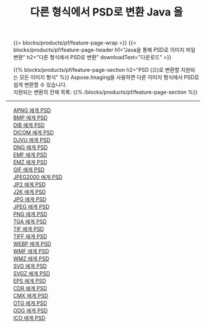 ﻿---
title: 다른 형식에서 PSD로 변환 Java 을 
weight: 3920
url: /ko/java/conversion/to/psd 
lang: ko
langdirlevel: 2
locales: zh-hans,ja,it,ru,de,es,fr,nl,id,lt,pl,pt,vi,tr,ko,zh-hant,ar,hi,th,sv,cs,uk,he
description: Aspose.Imaging을 사용하면 다른 형식에서 PSD로 쉽게 변환할 수 있습니다.
---

{{< blocks/products/pf/feature-page-wrap >}}
{{< blocks/products/pf/feature-page-header h1="Java을 통해 PSD로 이미지 파일 변환" h2="다른 형식에서 PSD로 변환" downloadText="다운로드" >}}


{{% blocks/products/pf/feature-page-section  h2="PSD (으)로 변환할 지원되는 모든 이미지 형식" %}}
Aspose.Imaging을 사용하면 다른 이미지 형식에서 PSD로 쉽게 변환할 수 있습니다.
<br/>
지원되는 변환의 전체 목록:
{{% /blocks/products/pf/feature-page-section %}}
<div class="container-fluid productfamilypage bg-gray">
    <div class="convertypes bg-gray agp-content section">
        <div class="container">
		<hr style="margin-left:-20px;"/>
		<div class="row other-converters">
		    <div class='col-md-2 other-converter remove-lp remove-rp'><a href="/imaging/ko/java/conversion/apng-to-psd" >APNG 에게 PSD</a></div>
<div class='col-md-2 other-converter remove-lp remove-rp'><a href="/imaging/ko/java/conversion/bmp-to-psd" >BMP 에게 PSD</a></div>
<div class='col-md-2 other-converter remove-lp remove-rp'><a href="/imaging/ko/java/conversion/dib-to-psd" >DIB 에게 PSD</a></div>
<div class='col-md-2 other-converter remove-lp remove-rp'><a href="/imaging/ko/java/conversion/dicom-to-psd" >DICOM 에게 PSD</a></div>
<div class='col-md-2 other-converter remove-lp remove-rp'><a href="/imaging/ko/java/conversion/djvu-to-psd" >DJVU 에게 PSD</a></div>
<div class='col-md-2 other-converter remove-lp remove-rp'><a href="/imaging/ko/java/conversion/dng-to-psd" >DNG 에게 PSD</a></div>
<div class='col-md-2 other-converter remove-lp remove-rp'><a href="/imaging/ko/java/conversion/emf-to-psd" >EMF 에게 PSD</a></div>
<div class='col-md-2 other-converter remove-lp remove-rp'><a href="/imaging/ko/java/conversion/emz-to-psd" >EMZ 에게 PSD</a></div>
<div class='col-md-2 other-converter remove-lp remove-rp'><a href="/imaging/ko/java/conversion/gif-to-psd" >GIF 에게 PSD</a></div>
<div class='col-md-2 other-converter remove-lp remove-rp'><a href="/imaging/ko/java/conversion/jpeg2000-to-psd" >JPEG2000 에게 PSD</a></div>
<div class='col-md-2 other-converter remove-lp remove-rp'><a href="/imaging/ko/java/conversion/jp2-to-psd" >JP2 에게 PSD</a></div>
<div class='col-md-2 other-converter remove-lp remove-rp'><a href="/imaging/ko/java/conversion/j2k-to-psd" >J2K 에게 PSD</a></div>
<div class='col-md-2 other-converter remove-lp remove-rp'><a href="/imaging/ko/java/conversion/jpg-to-psd" >JPG 에게 PSD</a></div>
<div class='col-md-2 other-converter remove-lp remove-rp'><a href="/imaging/ko/java/conversion/jpeg-to-psd" >JPEG 에게 PSD</a></div>
<div class='col-md-2 other-converter remove-lp remove-rp'><a href="/imaging/ko/java/conversion/png-to-psd" >PNG 에게 PSD</a></div>
<div class='col-md-2 other-converter remove-lp remove-rp'><a href="/imaging/ko/java/conversion/tga-to-psd" >TGA 에게 PSD</a></div>
<div class='col-md-2 other-converter remove-lp remove-rp'><a href="/imaging/ko/java/conversion/tif-to-psd" >TIF 에게 PSD</a></div>
<div class='col-md-2 other-converter remove-lp remove-rp'><a href="/imaging/ko/java/conversion/tiff-to-psd" >TIFF 에게 PSD</a></div>
<div class='col-md-2 other-converter remove-lp remove-rp'><a href="/imaging/ko/java/conversion/webp-to-psd" >WEBP 에게 PSD</a></div>
<div class='col-md-2 other-converter remove-lp remove-rp'><a href="/imaging/ko/java/conversion/wmf-to-psd" >WMF 에게 PSD</a></div>
<div class='col-md-2 other-converter remove-lp remove-rp'><a href="/imaging/ko/java/conversion/wmz-to-psd" >WMZ 에게 PSD</a></div>
<div class='col-md-2 other-converter remove-lp remove-rp'><a href="/imaging/ko/java/conversion/svg-to-psd" >SVG 에게 PSD</a></div>
<div class='col-md-2 other-converter remove-lp remove-rp'><a href="/imaging/ko/java/conversion/svgz-to-psd" >SVGZ 에게 PSD</a></div>
<div class='col-md-2 other-converter remove-lp remove-rp'><a href="/imaging/ko/java/conversion/eps-to-psd" >EPS 에게 PSD</a></div>
<div class='col-md-2 other-converter remove-lp remove-rp'><a href="/imaging/ko/java/conversion/cdr-to-psd" >CDR 에게 PSD</a></div>
<div class='col-md-2 other-converter remove-lp remove-rp'><a href="/imaging/ko/java/conversion/cmx-to-psd" >CMX 에게 PSD</a></div>
<div class='col-md-2 other-converter remove-lp remove-rp'><a href="/imaging/ko/java/conversion/otg-to-psd" >OTG 에게 PSD</a></div>
<div class='col-md-2 other-converter remove-lp remove-rp'><a href="/imaging/ko/java/conversion/odg-to-psd" >ODG 에게 PSD</a></div>
<div class='col-md-2 other-converter remove-lp remove-rp'><a href="/imaging/ko/java/conversion/ico-to-psd" >ICO 에게 PSD</a></div>
                </div>
        </div>
    </div>
</div>
<br/>

